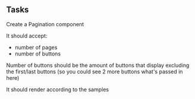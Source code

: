 ## Tasks

Create a Pagination component

It should accept:

- number of pages
- number of buttons

Number of buttons should be the amount of buttons that display excluding the first/last buttons (so you could see 2 more buttons what's passed in here)

It should render according to the samples
